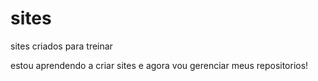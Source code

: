 # sites
 sites criados para treinar

estou aprendendo a criar sites e agora vou gerenciar meus repositorios!